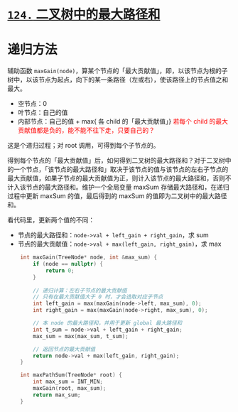 # [`124.` 二叉树中的最大路径和](https://leetcode.cn/problems/binary-tree-maximum-path-sum/)

# 递归方法

辅助函数 `maxGain(node)`，算某个节点的「最大贡献值」，即，以该节点为根的子树中，以该节点为起点，向下的某一条路径（左或右），使该路径上的节点值之和最大。
- 空节点：0
- 叶节点：自己的值
- 内部节点：自己的值 + max{ 各 child 的「最大贡献值」} <font color="red">若每个 child 的最大贡献值都是负的，能不能不往下走，只要自己的？</font>

这是个递归过程；对 root 调用，可得到每个子节点的。

得到每个节点的「最大贡献值」后，如何得到二叉树的最大路径和？对于二叉树中的一个节点，「该节点的最大路径和」取决于该节点的值与该节点的左右子节点的最大贡献值，如果子节点的最大贡献值为正，则计入该节点的最大路径和，否则不计入该节点的最大路径和。维护一个全局变量 maxSum 存储最大路径和，在递归过程中更新 maxSum 的值，最后得到的 maxSum 的值即为二叉树中的最大路径和。

看代码里，更新两个值的不同：
- 节点的最大路径和：`node->val + left_gain + right_gain`，求 sum
- 节点的最大贡献值：`node->val + max(left_gain, right_gain)`，求 max

```cpp
    int maxGain(TreeNode* node, int &max_sum) {
        if (node == nullptr) {
            return 0;
        }
        
        // 递归计算：左右子节点的最大贡献值
        // 只有在最大贡献值大于 0 时，才会选取对应子节点
        int left_gain = max(maxGain(node->left, max_sum), 0);
        int right_gain = max(maxGain(node->right, max_sum), 0);

        // 本 node 的最大路径和，并用于更新 global 最大路径和
        int t_sum = node->val + left_gain + right_gain;
        max_sum = max(max_sum, t_sum);

        // 返回节点的最大贡献值
        return node->val + max(left_gain, right_gain);
    }

    int maxPathSum(TreeNode* root) {
        int max_sum = INT_MIN;
        maxGain(root, max_sum);
        return max_sum;
    }
```